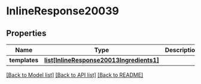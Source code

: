# InlineResponse20039

## Properties
Name | Type | Description | Notes
------------ | ------------- | ------------- | -------------
**templates** | [**list[InlineResponse20013Ingredients1]**](InlineResponse20013Ingredients1.md) |  | 

[[Back to Model list]](../README.md#documentation-for-models) [[Back to API list]](../README.md#documentation-for-api-endpoints) [[Back to README]](../README.md)


